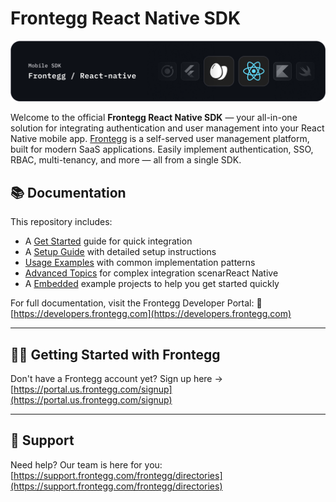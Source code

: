 # Frontegg React Native SDK
![Frontegg_React Native_SDK](/images/frontegg-react-native.png)

Welcome to the official **Frontegg React Native SDK** — your all-in-one solution for
integrating authentication and user management into your React Native mobile
app. [Frontegg](https://frontegg.com/) is a self-served user management platform, built for modern
SaaS applications. Easily implement authentication, SSO, RBAC, multi-tenancy, and more — all from a
single SDK.

## 📚 Documentation

This repository includes:

- A [Get Started](/docs/getting-started.md) guide for quick integration
- A [Setup Guide](/docs/setup.md) with detailed setup instructions
- [Usage Examples](/docs/usage.md) with common implementation patterns
- [Advanced Topics](/docs/advanced.md) for complex integration scenarReact Native
- A [Embedded](/example) example projects to help you get started quickly

For full documentation, visit the Frontegg Developer Portal:
🔗 [https://developers.frontegg.com](https://developers.frontegg.com)

---

## 🧑‍💻 Getting Started with Frontegg

Don't have a Frontegg account yet?
Sign up here → [https://portal.us.frontegg.com/signup](https://portal.us.frontegg.com/signup)

---

## 💬 Support

Need help? Our team is here for you:
[https://support.frontegg.com/frontegg/directories](https://support.frontegg.com/frontegg/directories)
